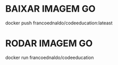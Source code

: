 # BAIXAR IMAGEM GO
docker push francoednaldo/codeeducation:lateast
# RODAR IMAGEM GO
docker run francoednaldo/codeeducation

